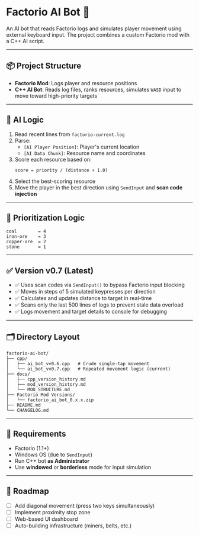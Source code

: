 # Factorio AI Bot 🤖

An AI bot that reads Factorio logs and simulates player movement using external keyboard input. The project combines a custom Factorio mod with a C++ AI script.

---

## 📦 Project Structure

- **Factorio Mod**: Logs player and resource positions
- **C++ AI Bot**: Reads log files, ranks resources, simulates `WASD` input to move toward high-priority targets

---

## 🔁 AI Logic

1. Read recent lines from `factorio-current.log`
2. Parse:
   - `[AI Player Position]`: Player's current location
   - `[AI Data Chunk]`: Resource name and coordinates
3. Score each resource based on:
   ```
   score = priority / (distance + 1.0)
   ```
4. Select the best-scoring resource
5. Move the player in the best direction using `SendInput` and **scan code injection**

---

## 🧠 Prioritization Logic

```
coal        = 4
iron-ore    = 3
copper-ore  = 2
stone       = 1
```

---

## ✅ Version v0.7 (Latest)

- ✅ Uses scan codes via `SendInput()` to bypass Factorio input blocking
- ✅ Moves in steps of 5 simulated keypresses per direction
- ✅ Calculates and updates distance to target in real-time
- ✅ Scans only the last 500 lines of logs to prevent stale data overload
- ✅ Logs movement and target details to console for debugging

---

## 🗂 Directory Layout

```
factorio-ai-bot/
├── cpp/
│   ├── ai_bot_vv0.6.cpp   # Crude single-tap movement
│   └── ai_bot_vv0.7.cpp   # Repeated movement logic (current)
├── docs/
│   ├── cpp_version_history.md
│   ├── mod_version_history.md
│   └── MOD_STRUCTURE.md
├── Factorio Mod Versions/
│   └── factorio_ai_bot_0.x.x.zip
├── README.md
└── CHANGELOG.md
```

---

## 🔧 Requirements

- Factorio (1.1+)
- Windows OS (due to `SendInput`)
- Run C++ bot **as Administrator**
- Use **windowed** or **borderless** mode for input simulation

---

## 🚀 Roadmap

- [ ] Add diagonal movement (press two keys simultaneously)
- [ ] Implement proximity stop zone
- [ ] Web-based UI dashboard
- [ ] Auto-building infrastructure (miners, belts, etc.)